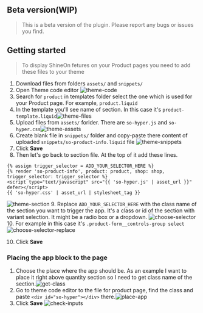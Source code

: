 ## Beta version(WIP)
> This is a beta version of the plugin. Please report any bugs or issues you find.

## Getting started
> To display ShineOn fetures on your Product pages you need to add these files to your theme

1. Download files from folders `assets/` and `snippets/`
2. Open Theme code editor ![theme-code](https://github.com/user-attachments/assets/eec411a7-0dc3-42b5-aadf-336594aed986)
3. Search for `product` in templates folder select the one which is used for your Product page. For example, `product.liquid`
4. In the template you'll see name of section. In this case it's `product-template.liquid`![theme-files](https://github.com/user-attachments/assets/83f63a1a-ef6f-46ca-9e52-62b421470bd8)
5. Upload files from `assets/` forlder. There are `so-hyper.js` and `so-hyper.css`![theme-assets](https://github.com/user-attachments/assets/46fefbbb-9bf9-4917-a176-92ca3ff9977e)
6. Create blank file in `snippets/` folder and copy-paste there content of uploaded `snippets/so-product-info.liquid` file ![theme-snippets](https://github.com/user-attachments/assets/b6859ed9-dad9-47b4-8ae8-b8066da853a0)
7. Click **Save**
8. Then let's go back to section file. At the top of it add these lines. 
```
{% assign trigger_selector = ADD_YOUR_SELECTOR_HERE %}
{% render 'so-product-info', product: product, shop: shop, trigger_selector: trigger_selector %}
<script type="text/javascript" src="{{ 'so-hyper.js' | asset_url }}" defer></script>
{{ 'so-hyper.css' | asset_url | stylesheet_tag }}
```
![theme-section](https://github.com/user-attachments/assets/207b6f8e-26d3-4abb-b091-c47a6c6761a5)
9. Replace `ADD_YOUR_SELECTOR_HERE` with the class name of the section you want to trigger the app. It's a class or id of the section with variant selection. It might be a radio box or a dropdown. ![choose-selector](https://github.com/user-attachments/assets/e4621e06-406c-4cb2-8e67-53b092e85801)
10. For example in this case it's `.product-form__controls-group select`![choose-selector-replace](https://github.com/user-attachments/assets/a06c630b-d562-4893-b3a6-9f280d7f343f)


10. Click **Save**

### Placing the app block to the page
1. Choose the place where the app should be. As an example I want to place it right above quantity section so I need to get class name of the section.![get-class](https://github.com/user-attachments/assets/5cd29409-2cf3-4957-9e66-d0d56f4d6222)
2. Go to theme code editor to the file for product page, find the class and paste `<div id="so-hyper"></div>` there.![place-app](https://github.com/user-attachments/assets/4a5b0300-9cf9-429b-a655-d06b53dc4383)
3. Click **Save**
![check-inputs](https://github.com/user-attachments/assets/9d80b7d7-e278-419d-9ced-38b4903f8ceb)
